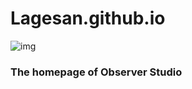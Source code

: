 # Lagesan.github.io
![img]("https://lagesan.github.io/images/OBS.png")

### The homepage of Observer Studio

